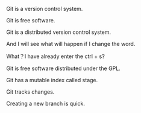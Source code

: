 Git is a version control system.

Git is free software.

Git is a distributed version control system.

And I will see what will happen if I change the word.

What？I have already enter the ctrl + s?

Git is free software distributed under the GPL.

Git has a mutable index called stage.

Git tracks changes.

Creating a new branch is quick.
